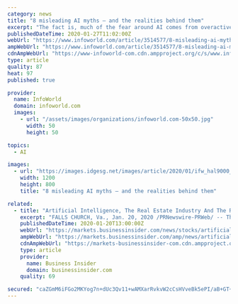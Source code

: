 ```yaml
---
category: news
title: "8 misleading AI myths — and the realities behind them"
excerpt: "The fact is, much of the fear around AI comes from overactive imaginations that machines will mimic our own bad behavior. Skynet aside, there are some rational questions and answers to be had. So let’s break down the myths and realities around AI and all of its offshoots, like machine learning and deep learning. This is the single greatest ..."
publishedDateTime: 2020-01-27T11:02:00Z
webUrl: "https://www.infoworld.com/article/3514577/8-misleading-ai-myths-and-the-realities-behind-them.html"
ampWebUrl: "https://www.infoworld.com/article/3514577/8-misleading-ai-myths-and-the-realities-behind-them.amp.html"
cdnAmpWebUrl: "https://www-infoworld-com.cdn.ampproject.org/c/s/www.infoworld.com/article/3514577/8-misleading-ai-myths-and-the-realities-behind-them.amp.html"
type: article
quality: 87
heat: 97
published: true

provider:
  name: InfoWorld
  domain: infoworld.com
  images:
    - url: "/assets/images/organizations/infoworld.com-50x50.jpg"
      width: 50
      height: 50

topics:
  - AI

images:
  - url: "https://images.idgesg.net/images/article/2020/01/ifw_hal9000_red_optical_sensor_lens_eye_by_cryteria_cc_by_3-0_fractal_background_by_garik_barseghyan_aka_insspirito_cc0_via_pixabay-100827763-large.jpg"
    width: 1200
    height: 800
    title: "8 misleading AI myths — and the realities behind them"

related:
  - title: "Artificial Intelligence, The Real Estate Industry And The Realtor"
    excerpt: "FALLS CHURCH, Va., Jan. 20, 2020 /PRNewswire-PRWeb/ -- The Artificial Intelligence revolution has begun. Although it is still in its infancy, AI is already facilitating self-driving cars and voice-activated home systems that set alarms and thermostats on their own. The technology may come off as intimidating to many in the real estate industry ..."
    publishedDateTime: 2020-01-20T13:00:00Z
    webUrl: "https://markets.businessinsider.com/news/stocks/artificial-intelligence-the-real-estate-industry-and-the-realtor-1028829259"
    ampWebUrl: "https://markets.businessinsider.com/amp/news/artificial-intelligence-the-real-estate-industry-and-the-realtor-1028829259"
    cdnAmpWebUrl: "https://markets-businessinsider-com.cdn.ampproject.org/c/s/markets.businessinsider.com/amp/news/artificial-intelligence-the-real-estate-industry-and-the-realtor-1028829259"
    type: article
    provider:
      name: Business Insider
      domain: businessinsider.com
    quality: 69

secured: "caZGmM6iFGo2MKYog7n+dUc3Qv11+wAMXarRvkvW2cCsHVveBk5ePI/aB+GT+fFWrBL4sCIKlts7MYpeWNJOQR32+pX04tAIWiLI850caZiXbo1tshmeiDc3mTfFY9H0tcSQalg4sUTdDv07R8x944fmvpFcz11ZSRNpd7fyWoX1InU9C6/po3/KKae4eCbtGuLoHVKMhXGGIdkCIBmJA29DqF6HZwTKjKxjWRs/Dki/0oqaKcDafsdj8vX7/xQrkLptSQOMxMWzRMQvCRcy5lcyShNhoTyxgt8nvCoJxUEn24RLjxJVgXl1kOzwkLEV;YnExOGAmrTUmmcouD861Yg=="
---
```


